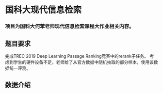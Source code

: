 # 国科大现代信息检索
### 项目为国科大何苯老师现代信息检索课程大作业相关内容。
## 题目要求
完成TREC 2019 Deep Learning Passage Ranking竞赛中的rerank子任务。
考虑到学生的硬件设备不足，老师给了从官方数据中随机抽取的部分样本，使用该数据统一评测。
## 数据介绍

